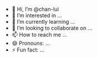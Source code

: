 - 👋 Hi, I’m @chan-lui
- 👀 I’m interested in ...
- 🌱 I’m currently learning ...
- 💞️ I’m looking to collaborate on ...
- 📫 How to reach me ...
- 😄 Pronouns: ...
- ⚡ Fun fact: ...

<!---
chan-lui/chan-lui is a ✨ special ✨ repository because its `README.md` (this file) appears on your GitHub profile.
You can click the Preview link to take a look at your changes.
--->

